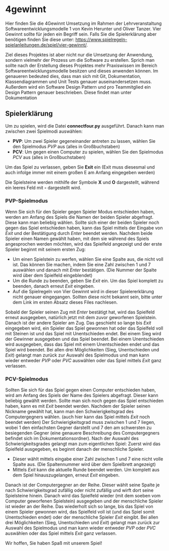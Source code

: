 # 4gewinnt

Hier finden Sie die 4Gewinnt Umsetzung im Rahmen der Lehrveranstaltung Softwareentwicklungsmodelle 1 von Kevin Herunter und Oliver Tanzer.
Vier Gewinnt sollte für jeden ein Begriff sein. Falls Sie die Spielerklärung aber benötigen finden Sie diese unter:
<https://www.spielregeln-spielanleitungen.de/spiel/vier-gewinnt/>.

Ziel dieses Projektes ist aber nicht nur die Umsetzung der Anwendung, sondern vielmehr der Prozess um die Software zu erstellen. Sprich man sollte nach der Erstellung dieses Projektes mehr Praxiswissen im Bereich Softwareentwicklungsmodelle besitzen und dieses anwenden können. Im genaueren bedeuted dies, dass man sich mit Git, Dokumentation, Klassendiagrammen und Unit Tests genauer auseinandersetzen muss. Außerdem wird ein Software Design Pattern und pro Teammitglied ein Design Pattern genauer beschrieben. Diese findet man unter Dokumentation


## Spielerklärung

Um zu spielen, wird die Datei **connectfour.py** ausgeführt. Danach kann man zwischen zwei Spielmodi auswählen:
- **PVP**: Um zwei Spieler gegeneinander antreten zu lassen, wählen Sie den Spielmodus *PVP* aus (alles in Großbuchstaben)
- **PCV**: Um gegen einen Computer zu spielen, wählen Sie den Spielmodus *PCV* aus (alles in Großbuchstaben)

Um das Spiel zu verlassen, geben Sie **Exit** ein (Exit muss diesesmal und auch infolge immer mit einem großen E am Anfang eingegeben werden)

Die Spielsteine werden mithilfe der Symbole **X** und **O** dargestellt, während ein leeres Feld mit **-** dargestellt wird.

### PVP-Spielmodus
Wenn Sie sich für den Spieler gegen Spieler Modus entschieden haben, werden am Anfang des Spiels die Namen der beiden Spieler abgefragt. Diese kann man beliebig wählen. Sollte sich einer der beiden Spieler noch gegen das Spiel entschieden haben, kann das Spiel mittels der Eingabe von *Exit* und der Bestätigung durch *Enter* beendet werden.
Nachdem beide Spieler einen Namen gewählt haben, mit dem sie während des Spiels angesprochen werden möchten, wird das Spielfeld angezeigt und der erste Spieler beginnt mit seinem ersten Zug:
- Um einen Spielstein zu werfen, wählen Sie eine Spalte aus, die nicht voll ist. Das können Sie machen, indem Sie eine Zahl zwischen 1 und 7 auswählen und danach mit *Enter* bestätigen. (Die Nummer der Spalte wird über dem Spielfeld eingeblendet)
- Um die Runde zu beenden, geben Sie *Exit* ein. Um das Spiel komplett zu beenden, danach erneut *Exit* eingeben.
- Auf die Spielregeln von Vier Gewinnt wird in dieser Spielererklärung nicht genauer eingegangen. Sollten diese nicht bekannt sein, bitte unter dem Link im ersten Absatz dieses Files nachlesen.

Sobald der Spieler seinen Zug mit *Enter* bestätigt hat, wird das Spielfeld erneut ausgegeben, natürlich jetzt mit dem zuvor geworfenen Spielstein.
Danach ist der andere Spieler am Zug. Das geschieht so lange bis *Exit* eingegeben wird, ein Spieler das Spiel gewonnen hat oder das Spielfeld voll mit Steinen ist und das Spiel mit Unentschieden endet. Bei einem Sieg wird der Gewinner ausgegeben und das Spiel beendet. Bei einem Unentschieden wird ausgegeben, dass das Spiel mit einem Unentschieden endet und das Spiel wird beendet.
Bei allen drei Möglichkeiten (Sieg, Unentschieden und *Exit*) gelangt man zurück zur Auswahl des Spielmodus und man kann wieder entweder *PVP* oder *PVC* auswählen oder das Spiel mittels *Exit* ganz verlassen.

### PCV-Spielmodus
Sollten Sie sich für das Spiel gegen einen Computer entschieden haben, wird am Anfang des Spiels der Name des Spielers abgefragt. Dieser kann beliebig gewählt werden. Sollte man sich noch gegen das Spiel entschieden haben, kann es mit *Exit* beendet werden.
Nachdem der Spieler seinen Nickname gewählt hat, kann man den Schwierigkeitsgrad des Computergegners wählen. (auch hier kann das Spiel mittels *Exit* noch beendet werden) Der Schwierigkeitsgrad muss zwischen 1 und 7 liegen, wobei 1 den einfachsten Gegner darstellt und 7 den am schwersten zu besiegenden Gegner (eine genauere Beschreibung des Computergegners befindet sich im Dokumentationsordner).
Nach der Auswahl des Schwierigkeitsgrades gelangt man zum eigentlichen Spiel:
Zuerst wird das Spielfeld ausgegeben, es beginnt danach der menschliche Spieler.
- Dieser wählt mittels eingabe einer Zahl zwischen 1 und 7 eine nicht volle Spalte aus. (Die Spaltennummer wird über dem Spielbrett angezeigt)
- Mittels *Exit* kann die aktuelle Runde beendet werden. Um komplett aus dem Spiel hinauszugelangen, erneut *Exit* eingeben.

Danach ist der Computergegner an der Reihe. Dieser wählt seine Spalte je nach Schwierigkeitsgrad zufällig oder nicht zufällig und wirft dort seine Spielsteine hinein.
Danach wird das Spielfeld wieder (mit dem soeben vom Computer geworfenen Spielstein) ausgegeben und der menschliche Spieler ist wieder an der Reihe.
Das wiederholt sich so lange, bis das Spiel von einem Spieler gewonnen wird, das Spielfeld voll ist (und das Spiel somit Unentschieden endet) oder der menschliche Spieler *Exit* eingibt.
Bei allen drei Möglichkeiten (Sieg, Unentschieden und *Exit*) gelangt man zurück zur Auswahl des Spielmodus und man kann wieder entweder *PVP* oder *PVC* auswählen oder das Spiel mittels *Exit* ganz verlassen.

Wir hoffen, Sie haben Spaß mit unserem Spiel!
